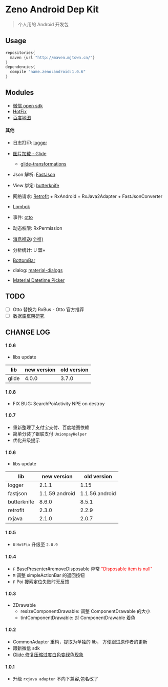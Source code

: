# Zeno Android Dep Kit
> 个人用的 Android 开发包


## Usage

```groovy
repositories{
  maven {url "http://maven.mjtown.cn/"}
}
dependencies{
  compile "name.zeno:android:1.0.6"
}
```

##  Modules

- [微信 open sdk](./docs/wxsdk.md)
- [HotFix](./docs/hotfix.md)
- [百度地图](./docs/baidumap.md)

#### 其他

- 日志打印: [logger](https://github.com/orhanobut/logger)
- [图片加载 - Glide](./docs/glide.md)
    - [glide-transformations](https://github.com/wasabeef/glide-transformations)

- Json 解析: [FastJson](https://github.com/alibaba/fastjson)
- View 绑定: [butterknife](https://github.com/JakeWharton/butterknife)
- 网络请求: [Retrofit](http://square.github.io/retrofit/) + RxAndroid + RxJava2Adapter + FastJsonConverter
- [Lombok](https://projectlombok.org/)
- 事件: [otto](https://github.com/square/otto)
- 动态权限: RxPermission
- [消息推送(个推)](./docs/getui.md)

- 分析统计: U 盟+

- [BottomBar](https://github.com/roughike/BottomBar)
- dialog: [material-dialogs](https://github.com/afollestad/material-dialogs)
- [Material Datetime Picker](https://github.com/wdullaer/MaterialDateTimePicker)


## TODO

- [ ] Otto 替换为 RxBus - Otto 官方推荐
- [ ] [数据库框架研究](https://www.zhihu.com/question/46449188?sort=created)

## CHANGE LOG

#### 1.0.6

- libs update

|lib        |new version    |old version|
|-----------|---------------|-----------|
|glide      |4.0.0          |3.7.0      |

#### 1.0.8

 - FIX BUG: SearchPoiActivity NPE on destroy

#### 1.0.7

 - 重新整理了支付宝支付、百度地图依赖
 - 简单分装了银联支付 `UnionpayHelper`
 - 优化升级提示

#### 1.0.6

- libs update

|lib        |new version    |old version|
|-----------|---------------|-----------|
|logger     |2.1.1          |1.15       |
|fastjson   |1.1.59.android |1.1.56.android|
|butterknife|8.6.0          |8.5.1      |
|retrofit   |2.3.0          |2.2.9      |
|rxjava     |2.1.0          |2.0.7      |

#### 1.0.5

- `U` `HotFix` 升级至 `2.0.9`

#### 1.0.4

- `F` BasePresenter#removeDisposable 异常 <font color='red'>"Disposable item is null"</font>
- `M` 调整 simpleActionBar 的返回按钮
- `F` Poi 搜索定位失败时无反馈

#### 1.0.3

- ZDrawable
    - resizeComponentDrawable: 调整 ComponentDrawable 的大小
    - tintComponentDrawable:   对 ComponentDrawable 着色

#### 1.0.2
- CommonAdapter 重构，提取为单独的 lib， 方便跟进原作者的更新
- 跟新微信 sdk
- [Glide 修复压缩过度白色变绿色现象](http://blog.mjtown.cn/blogs/104)

#### 1.0.1
- 升级 `rxjava adapter` 不向下兼容,包名改了

